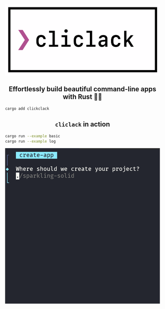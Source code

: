 <div align="center">
  <img alt="CliClack Logo" src="./media/cliclack-logo.gif" />
</div>

<h2 align="center">Effortlessly build beautiful command-line apps with Rust 🦀✨</h2>

```sh
cargo add clickclack
```

<h2 align="center"><code>cliclack</code> in action</h2>

```sh
cargo run --example basic
cargo run --example log
```

<div align="center">
  <img alt="CliClack Example" src="./media/cliclack-demo.gif" />
</div>